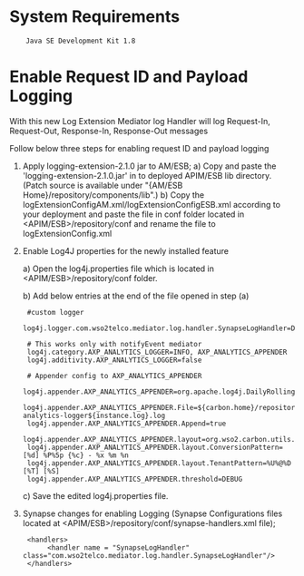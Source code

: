 System Requirements
=================

        Java SE Development Kit 1.8


Enable Request ID and Payload Logging
=====================================

With this new Log Extension 
Mediator log Handler will log Request-In, Request-Out, Response-In, Response-Out messages

Follow below three steps for enabling request ID and payload logging

1. Apply logging-extension-2.1.0 jar to AM/ESB;
		a) Copy and paste the 'logging-extension-2.1.0.jar' in to deployed APIM/ESB lib directory. (Patch source is available under "{AM/ESB Home}/repository/components/lib".)
		b) Copy the logExtensionConfigAM.xml/logExtensionConfigESB.xml according to your deployment and paste the file in conf folder located  in <APIM/ESB>/repository/conf and rename the file to logExtensionConfig.xml
		
2. Enable Log4J properties for the newly installed feature
    
    a) Open the log4j.properties file which is located in <APIM/ESB>/repository/conf folder.
    
	b) Add below entries at the end of the file opened in step (a)

		#custom logger
        log4j.logger.com.wso2telco.mediator.log.handler.SynapseLogHandler=DEBUG
         
        # This works only with notifyEvent mediator
        log4j.category.AXP_ANALYTICS_LOGGER=INFO, AXP_ANALYTICS_APPENDER
        log4j.additivity.AXP_ANALYTICS_LOGGER=false
         
        # Appender config to AXP_ANALYTICS_APPENDER
        log4j.appender.AXP_ANALYTICS_APPENDER=org.apache.log4j.DailyRollingFileAppender
        log4j.appender.AXP_ANALYTICS_APPENDER.File=${carbon.home}/repository/logs/${instance.log}/axp-analytics-logger${instance.log}.log
        log4j.appender.AXP_ANALYTICS_APPENDER.Append=true
        log4j.appender.AXP_ANALYTICS_APPENDER.layout=org.wso2.carbon.utils.logging.TenantAwarePatternLayout
        log4j.appender.AXP_ANALYTICS_APPENDER.layout.ConversionPattern=[%d] %P%5p {%c} - %x %m %n
        log4j.appender.AXP_ANALYTICS_APPENDER.layout.TenantPattern=%U%@%D [%T] [%S]
        log4j.appender.AXP_ANALYTICS_APPENDER.threshold=DEBUG

	c) Save the edited log4j.properties file.
	
3. Synapse changes for enabling Logging (Synapse Configurations files located at <APIM/ESB>/repository/conf/synapse-handlers.xml file);

		<handlers>
             <handler name = "SynapseLogHandler" class="com.wso2telco.mediator.log.handler.SynapseLogHandler"/>
        </handlers>

